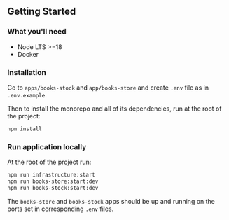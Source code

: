 ## Getting Started

### What you'll need

* Node LTS >=18
* Docker

### Installation

Go to `apps/books-stock` and `app/books-store` and create `.env` file as in `.env.example`.

Then to install the monorepo and all of its dependencies, run at the root of the project:

```sh
npm install
```

### Run application locally

At the root of the project run:

```sh
npm run infrastructure:start
npm run books-store:start:dev
npm run books-stock:start:dev
```

The `books-store` and `books-stock` apps should be up and running on the ports set in corresponding `.env` files.
